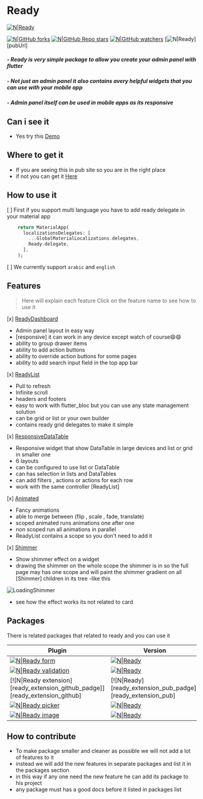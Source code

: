 # Ready

[![N|Ready][releasesPadge]][releases] 

[![N|GitHub forks][forksPadge]][forks] [![N|GitHub Repo stars][starsPadge]][stars] [![N|GitHub watchers][watchersPadge]][watchers] [![N|Ready][pubPadge]][pubUrl]

##### - Ready is very simple package to allow you create your admin panel with flutter

##### - Not just an admin panel it also contains avery helpful widgets that you can use with your mobile app

##### - Admin panel itself can be used in mobile apps as its responsive 

## Can i see it

 - Yes try this [Demo](https://ready-19c04.web.app)

## Where to get it

 - If you are seeing this in pub site so you are in the right place
 - if not you can get it  [Here](https://pub.dev/packages/ready)

## How to use it

 
 [ ] First if you support multi language you have to add ready delegate in your material app

```dart
    return MaterialApp(
      localizationsDelegates: [
        ...GlobalMaterialLocalizations.delegates,
        Ready.delegate,
      ],
    );
```

[ ] We currently support `arabic` and `english`

## Features

 > Here will explain each feature
 > Click on the feature name to see how to use it
 
 [x] [ReadyDashboard](https://github.com/mo-ah-dawood/ready/wiki/ReadyDashboard)
 - Admin panel layout in easy way
 - [responsive] it can work in any device except watch of course😄😄
 - ability to group drawer items
 - ability to add action buttons
 - ability to override action buttons for some pages
 - ability to add search input field in the top app bar
 

 [x] [ReadyList](https://github.com/mo-ah-dawood/ready/wiki/ReadyList)
 - Pull to refresh
 - Infinite scroll
 - headers and footers
 - easy to work with flutter_bloc but you can use any state management solution
 - can be grid or list or your own builder
 - contains ready grid delegates to make it simple
 
  [x] [ResponsiveDataTable](https://github.com/mo-ah-dawood/ready/wiki/ResponsiveDataTable)
 - Responsive widget that show DataTable in large devices and list or grid in smaller one
 - 6 layouts
 - can be configured to use list or DataTable
 - can has selection in lists and DataTables
 - can add filters , actions or actions for each row
 - work with the same controller [ReadyList] 
 
 [x] [Animated](https://github.com/mo-ah-dawood/ready/wiki/Animated)
 - Fancy animations
 - able to merge between (flip , scale , fade, translate)
 - scoped  animated runs animations one after one
 - non scoped run all animations in parallel
 - ReadyList contains a scope so you don't need to add it
 
 [x] [Shimmer](https://github.com/mo-ah-dawood/ready/wiki/Shimmer)
 - Show shimmer effect on a widget
 - drawing the shimmer on the whole scope the shimmer is in so the full page may has one scope and will paint the shimmer gradient on all [Shimmer] children in its tree
 -like this

![LoadingShimmer](https://user-images.githubusercontent.com/31937782/147537961-2076ab13-9105-4251-83dc-62a2ae8d21fc.gif)

* see how the effect works its not related to card
 

## Packages

There is related packages that related  to  ready and you can use it

| Plugin | Version
| ------ | --------- |
| [![N\|Ready form][ready_form_github_padge]][ready_form_github]  | [![N\|Ready][ready_form_pub_padge]][ready_form_pub] |
| [![N\|Ready validation][ready_validation_github_padge]][ready_validation_github]  | [![N\|Ready][ready_validation_pub_padge]][ready_validation_pub] |
| [![N\|Ready extension][ready_extension_github_padge]][ready_extension_github]  | [![N\|Ready][ready_extension_pub_padge]][ready_extension_pub] |
| [![N\|Ready picker][ready_picker_github_padge]][ready_picker_github]  | [![N\|Ready][ready_picker_pub_padge]][ready_picker_pub] |
| [![N\|Ready image][ready_image_github_padge]][ready_image_github]  | [![N\|Ready][ready_image_pub_padge]][ready_image_pub] |

## How to contribute

* To make package smaller and cleaner as possible we will not add a lot of features to it
* instead we will add the new features in separate packages and list it in the packages section
* in this way if any one need the new feature he can add its package to his project
* any package must has a good docs before it listed in packages list

[pubPadge]: https://img.shields.io/pub/v/ready.svg?style=for-the-badge
[stars]: https://github.com/mo-ah-dawood/ready/stargazers
[starsPadge]: https://img.shields.io/github/stars/mo-ah-dawood/ready?style=for-the-badge
[watchers]: https://github.com/mo-ah-dawood/ready/watchers
[watchersPadge]: https://img.shields.io/github/watchers/mo-ah-dawood/ready?style=for-the-badge
[forks]: https://github.com/mo-ah-dawood/ready/network/members
[forksPadge]: https://img.shields.io/github/forks/mo-ah-dawood/ready?style=for-the-badge
[releases]: https://github.com/mo-ah-dawood/ready/releases
[releasesPadge]: https://img.shields.io/github/v/release/mo-ah-dawood/ready?style=for-the-badge

[ready_form_github]: https://github.com/mo-ah-dawood/ready/tree/main/packages/ready_form/README.md
[ready_form_github_padge]: https://img.shields.io/github/stars/mo-ah-dawood/ready?label=Ready%20form&logoColor=%23ff0000&style=for-the-badge
[ready_form_pub]: https://pub.dev/packages/ready_form
[ready_form_pub_padge]: https://img.shields.io/pub/v/ready_form.svg?style=for-the-badge

[ready_extensions_github]: https://github.com/mo-ah-dawood/ready/tree/main/packages/ready_extensions/README.md
[ready_extensions_github_padge]: https://img.shields.io/github/stars/mo-ah-dawood/ready?label=Ready%20extensions&logoColor=%23ff0000&style=for-the-badge
[ready_extensions_pub]: https://pub.dev/packages/ready_extensions
[ready_extensions_pub_padge]: https://img.shields.io/pub/v/ready_extensions.svg?style=for-the-badge

[ready_image_github]: https://github.com/mo-ah-dawood/ready/tree/main/packages/ready_image/README.md
[ready_image_github_padge]: https://img.shields.io/github/stars/mo-ah-dawood/ready?label=Ready%20image&logoColor=%23ff0000&style=for-the-badge
[ready_image_pub]: https://pub.dev/packages/ready_image
[ready_image_pub_padge]: https://img.shields.io/pub/v/ready_image.svg?style=for-the-badge

[ready_picker_github]: https://github.com/mo-ah-dawood/ready/tree/main/packages/ready_picker/README.md
[ready_picker_github_padge]: https://img.shields.io/github/stars/mo-ah-dawood/ready?label=Ready%20picker&logoColor=%23ff0000&style=for-the-badge
[ready_picker_pub]: https://pub.dev/packages/ready_picker
[ready_picker_pub_padge]: https://img.shields.io/pub/v/ready_picker.svg?style=for-the-badge

[ready_validation_github]: https://github.com/mo-ah-dawood/ready/tree/main/packages/ready_validation/README.md
[ready_validation_github_padge]: https://img.shields.io/github/stars/mo-ah-dawood/ready?label=Ready%20validation&logoColor=%23ff0000&style=for-the-badge
[ready_validation_pub]: https://pub.dev/packages/ready_validation
[ready_validation_pub_padge]: https://img.shields.io/pub/v/ready_validation.svg?style=for-the-badge
